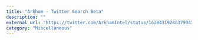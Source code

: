 ```yaml
---
title: "Arkham - Twitter Search Beta"
description: ""
external_url: "https://twitter.com/ArkhamIntel/status/1628431928037904386"
category: "Miscellaneous"
---
```

